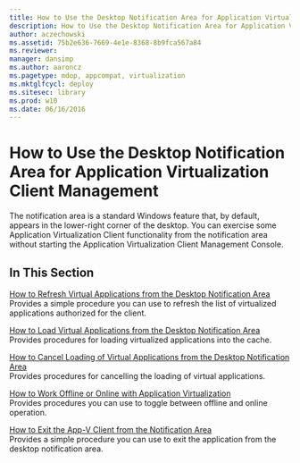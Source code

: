 ```yaml
---
title: How to Use the Desktop Notification Area for Application Virtualization Client Management
description: How to Use the Desktop Notification Area for Application Virtualization Client Management
author: aczechowski
ms.assetid: 75b2e636-7669-4e1e-8368-8b9fca567a84
ms.reviewer: 
manager: dansimp
ms.author: aaroncz
ms.pagetype: mdop, appcompat, virtualization
ms.mktglfcycl: deploy
ms.sitesec: library
ms.prod: w10
ms.date: 06/16/2016
---
```



# How to Use the Desktop Notification Area for Application Virtualization Client Management


The notification area is a standard Windows feature that, by default, appears in the lower-right corner of the desktop. You can exercise some Application Virtualization Client functionality from the notification area without starting the Application Virtualization Client Management Console.

## In This Section


<a href="" id="how-to-refresh-virtual-applications-from-the-desktop-notification-area"></a>[How to Refresh Virtual Applications from the Desktop Notification Area](how-to-refresh-virtual-applications-from-the-desktop-notification-area.md)  
Provides a simple procedure you can use to refresh the list of virtualized applications authorized for the client.

<a href="" id="how-to-load-virtual-applications-from-the-desktop-notification-area"></a>[How to Load Virtual Applications from the Desktop Notification Area](how-to-load-virtual-applications-from-the-desktop-notification-area.md)  
Provides procedures for loading virtualized applications into the cache.

<a href="" id="how-to-cancel-loading-of-virtual-applications-from-the-desktop-notification-area"></a>[How to Cancel Loading of Virtual Applications from the Desktop Notification Area](how-to-cancel-loading-of-virtual-applications-from-the-desktop-notification-area.md)  
Provides procedures for cancelling the loading of virtual applications.

<a href="" id="how-to-work-offline-or-online-with-application-virtualization"></a>[How to Work Offline or Online with Application Virtualization](how-to-work-offline-or-online-with-application-virtualization.md)  
Provides procedures you can use to toggle between offline and online operation.

<a href="" id="how-to-exit-the-app-v-client-from-the-notification-area"></a>[How to Exit the App-V Client from the Notification Area](how-to-exit-the-app-v-client-from-the-notification-area.md)  
Provides a simple procedure you can use to exit the application from the desktop notification area.

 

 





